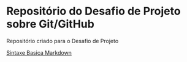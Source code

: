 # Repositório do Desafio de Projeto sobre Git/GitHub
Repositório criado para o Desafio de Projeto

[Sintaxe Basica Markdown](https://www.markdownguide.org/)
